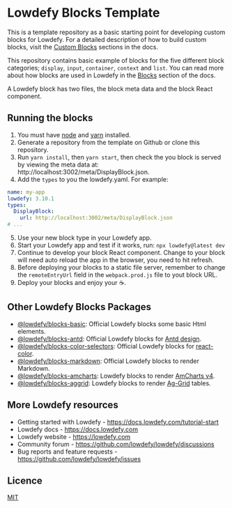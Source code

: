 # Lowdefy Blocks Template

This is a template repository as a basic starting point for developing custom blocks for Lowdefy. For a detailed description of how to build custom blocks, visit the [Custom Blocks](https://docs.lowdefy.com/custom-blocks) sections in the docs.

This repository contains basic example of blocks for the five different block categories; `display`, `input`, `container`, `context` and `list`. You can read more about how blocks are used in Lowdefy in the [Blocks](https://docs.lowdefy.com/blocks) section of the docs.

A Lowdefy block has two files, the block meta data and the block React component.

## Running the blocks

1. You must have [node](https://nodejs.org/en/) and [yarn](https://yarnpkg.com/getting-started/install) installed.
2. Generate a repository from the template on Github or clone this repository.
3. Run `yarn install`, then `yarn start`, then check the you block is served by viewing the meta data at: http://localhost:3002/meta/DisplayBlock.json.
4. Add the `types` to you the lowdefy.yaml. For example:

```yaml
name: my-app
lowdefy: 3.10.1
types:
  DisplayBlock:
    url: http://localhost:3002/meta/DisplayBlock.json
# ...
```

5. Use your new block type in your Lowdefy app.
6. Start your Lowdefy app and test if it works, run: `npx lowdefy@latest dev`
7. Continue to develop your block React component. Change to your block will need auto reload the app in the browser, you need to hit refresh.
8. Before deploying your blocks to a static file server, remember to change the `remoteEntryUrl` field in the `webpack.prod.js` file to yout block URL.
9. Deploy your blocks and enjoy your ☕️.

## Other Lowdefy Blocks Packages

- [@lowdefy/blocks-basic](https://github.com/lowdefy/lowdefy/tree/main/packages/blocks/blocksBasic): Official Lowdefy blocks some basic Html elements.
- [@lowdefy/blocks-antd](https://github.com/lowdefy/lowdefy/tree/main/packages/blocks/blocksAntd): Official Lowdefy blocks for [Antd design](https://ant.design/).
- [@lowdefy/blocks-color-selectors](https://github.com/lowdefy/lowdefy/tree/main/packages/blocks/blocksColorSelectorsd): Official Lowdefy blocks for [react-color](https://casesandberg.github.io/react-color/).
- [@lowdefy/blocks-markdown](https://github.com/lowdefy/lowdefy/tree/main/packages/blocks/blocksMarkdown): Official Lowdefy blocks to render Markdown.
- [@lowdefy/blocks-amcharts](https://github.com/lowdefy/blocks-amcharts): Lowdefy blocks to render [AmCharts v4](https://www.amcharts.com/).
- [@lowdefy/blocks-aggrid](https://github.com/lowdefy/blocks-aggrid): Lowdefy blocks to render [Ag-Grid](https://www.ag-grid.com/) tables.

## More Lowdefy resources

- Getting started with Lowdefy - https://docs.lowdefy.com/tutorial-start
- Lowdefy docs - https://docs.lowdefy.com
- Lowdefy website - https://lowdefy.com
- Community forum - https://github.com/lowdefy/lowdefy/discussions
- Bug reports and feature requests - https://github.com/lowdefy/lowdefy/issues

## Licence

[MIT](https://github.com/lowdefy/blocks-template/blob/main/LICENSE)

